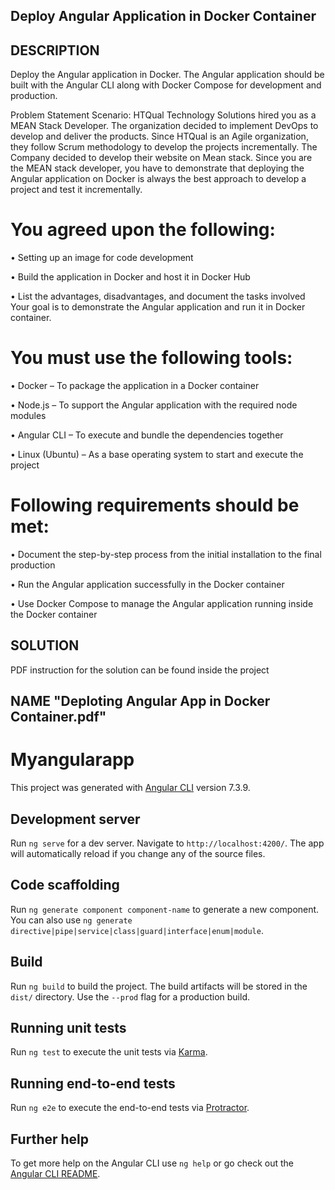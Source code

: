 ## Deploy Angular Application in Docker Container
## DESCRIPTION
Deploy the Angular application in Docker. The Angular application should be built with the Angular CLI along with Docker Compose for development and production. 

Problem Statement Scenario: 
HTQual Technology Solutions hired you as a MEAN Stack Developer. The organization decided to implement DevOps to develop and deliver the products. Since HTQual is an Agile organization, they follow Scrum methodology to develop the projects incrementally. The Company decided to develop their website on Mean stack. Since you are the MEAN stack developer, you have to demonstrate that deploying the Angular application on Docker is always the best approach to develop a project and test it incrementally. 

# You agreed upon the following:

• Setting up an image for code development

• Build the application in Docker and host it in Docker Hub

• List the advantages, disadvantages, and document the tasks involved
Your goal is to demonstrate the Angular application and run it in Docker container.

# You must use the following tools: 
  
  • Docker – To package the application in a Docker container 
  
  • Node.js – To support the Angular application with the required node modules
  
  • Angular CLI – To execute and bundle the dependencies together
  
  • Linux (Ubuntu) – As a base operating system to start and execute the project

# Following requirements should be met:
  
  • Document the step-by-step process from the initial installation to the final production
  
  • Run the Angular application successfully in the Docker container
  
  • Use Docker Compose to manage the Angular application running inside the Docker container


## SOLUTION
PDF instruction for the solution can be found inside the project 
## NAME "Deploting Angular App in Docker Container.pdf"

# Myangularapp

This project was generated with [Angular CLI](https://github.com/angular/angular-cli) version 7.3.9.

## Development server

Run `ng serve` for a dev server. Navigate to `http://localhost:4200/`. The app will automatically reload if you change any of the source files.

## Code scaffolding

Run `ng generate component component-name` to generate a new component. You can also use `ng generate directive|pipe|service|class|guard|interface|enum|module`.

## Build

Run `ng build` to build the project. The build artifacts will be stored in the `dist/` directory. Use the `--prod` flag for a production build.

## Running unit tests

Run `ng test` to execute the unit tests via [Karma](https://karma-runner.github.io).

## Running end-to-end tests

Run `ng e2e` to execute the end-to-end tests via [Protractor](http://www.protractortest.org/).

## Further help

To get more help on the Angular CLI use `ng help` or go check out the [Angular CLI README](https://github.com/angular/angular-cli/blob/master/README.md).


